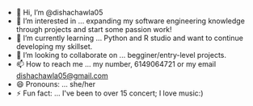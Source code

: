 - 👋 Hi, I’m @dishachawla05
- 👀 I’m interested in ... expanding my software engineering knowledge through projects and start some passion work!
- 🌱 I’m currently learning ... Python and R studio and want to continue developing my skillset.
- 💞️ I’m looking to collaborate on ... begginer/entry-level projects.
- 📫 How to reach me ... my number, 6149064721 or my email dishachawla05@gmail.com
- 😄 Pronouns: ... she/her
- ⚡ Fun fact: ... I've been to over 15 concert; I love music:)

<!---
dishachawla05/dishachawla05 is a ✨ special ✨ repository because its `README.md` (this file) appears on your GitHub profile.
You can click the Preview link to take a look at your changes.
--->
